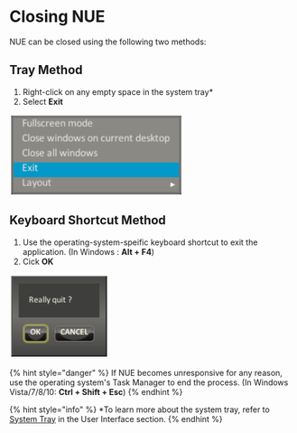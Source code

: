 # Closing NUE

NUE can be closed using the following two methods:

## Tray Method

1. Right-click on any empty space in the system tray\*
2. Select **Exit**

![](../.gitbook/assets/exit1.PNG)

## Keyboard Shortcut Method

1. Use the operating-system-speific keyboard shortcut to exit the application. \(In Windows : **Alt + F4**\)
2. Cick **OK**

![](../.gitbook/assets/exit2.PNG)

{% hint style="danger" %}
If NUE becomes unresponsive for any reason, use the operating system's Task Manager to end the process. \(In Windows Vista/7/8/10: **Ctrl + Shift + Esc**\)
{% endhint %}

{% hint style="info" %}
\*To learn more about the system tray, refer to [System Tray](../user-interface-nue-desktop/system-tray/) in the User Interface section.
{% endhint %}


